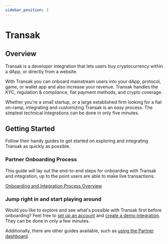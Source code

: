 ```yaml
---
sidebar_position: 3
---
```


# Transak

## Overview

Transak is a developer integration that lets users buy cryptocurrency within a dApp, or directly from a website.

With Transak you can onboard mainstream users into your dApp, protocol, game, or wallet app and also increase your revenue. Transak handles the KYC, regulation & compliance, fiat payment methods, and crypto coverage.

Whether you're a small startup, or a large established firm looking for a fiat on-ramp, integrating and customizing Transak is an easy process. The simplest technical integrations can be done in only five minutes.

## Getting Started

Follow their handy guides to get started on exploring and integrating Transak as quickly as possible.

### Partner Onboarding Process

This guide will lay out the end-to-end steps for onboarding with Transak and integration, up to the point users are able to make live transactions:

[Onboarding and Integration Process Overview](<https://transak.gitbook.io/transak-docs/transak-partner-onboarding-process/onboarding-and-integration-process-overview>)

### Jump right in and start playing around

Would you like to explore and see what's possible with Transak first before onboarding? Feel free to [set up an account](https://transak.gitbook.io/transak-docs/quick-guides/create-a-partner-account-and-access-the-dashboard) and [create a demo integration](https://transak.gitbook.io/transak-docs/quick-guides/testing-your-integration-and-customization-setup). They can be done in only a few minutes.

Additionally, there are other guides available, such as [using the Partner dashboard](https://transak.gitbook.io/transak-docs/quick-guides/using-the-partner-dashboard).
